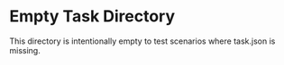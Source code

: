# Empty Task Directory

This directory is intentionally empty to test scenarios where task.json is missing.
